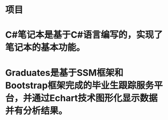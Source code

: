 # 项目
# C#笔记本是基于C#语言编写的，实现了笔记本的基本功能。
# Graduates是基于SSM框架和Bootstrap框架完成的毕业生跟踪服务平台，并通过Echart技术图形化显示数据并有分析结果。
 
